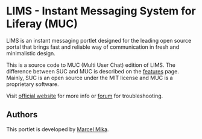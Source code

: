 # LIMS - Instant Messaging System for Liferay (MUC)

LIMS is an instant messaging portlet designed for the leading open source portal that 
brings fast and reliable way of communication in fresh and minimalistic design.

This is a source code to MUC (Multi User Chat) edition of LIMS. The difference between SUC and MUC is 
described on the [features](http://marcelmika.com/lims/features) page. Mainly, SUC is an open source under the MIT 
license and MUC is a proprietary software.

Visit [official website](http://marcelmika.com/lims/) for more info or
[forum](http://forum.marcelmika.com/) for troubleshooting.

## Authors

This portlet is developed by [Marcel Mika](http://marcelmika.com).